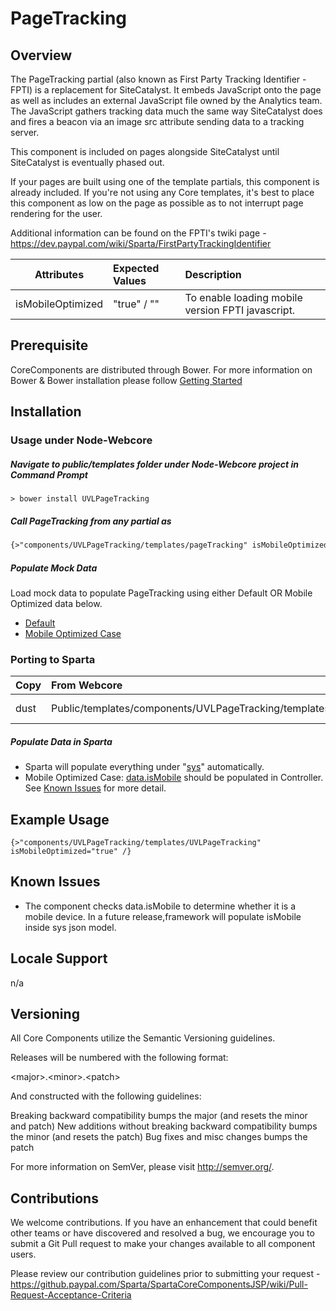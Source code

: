 # PageTracking

## Overview
The PageTracking partial (also known as First Party Tracking Identifier - FPTI) is a replacement for SiteCatalyst.  It embeds JavaScript onto the page as well as includes an external JavaScript file owned by the Analytics team.  The JavaScript gathers tracking data much the same way SiteCatalyst does and fires a beacon via an image src attribute sending data to a tracking server.

This component is included on pages alongside SiteCatalyst until SiteCatalyst is eventually phased out.

If your pages are built using one of the template partials, this component is already included.  If you're not using any Core templates, it's best to place this component as  low on the page as possible as to not interrupt page rendering for the user.

Additional information can be found on the FPTI's twiki page - https://dev.paypal.com/wiki/Sparta/FirstPartyTrackingIdentifier

| Attributes          | Expected Values     | Description    																																																					|
| -----------------   |:-----------------   | :------------------------------------------------|
| isMobileOptimized   | "true" / "" 			    | To enable loading mobile version FPTI javascript.

## Prerequisite
CoreComponents are distributed through Bower. For more information on Bower & Bower installation please follow [Getting Started](/pages/CoreComponents/corecomponents.github.com/gettingStarted.html)

## Installation
### Usage under Node-Webcore 
##### Navigate to public/templates folder under Node-Webcore project in Command Prompt
```
> bower install UVLPageTracking
```
##### Call PageTracking from any partial as 
```html
{>"components/UVLPageTracking/templates/pageTracking" isMobileOptimized="" /}
```

##### Populate Mock Data
Load mock data to populate PageTracking using either Default OR Mobile Optimized data below. 
  * [Default](https://github.paypal.com/CoreComponents/UVLPageTracking/blob/master/mock/data/default.json)
  * [Mobile Optimized Case](https://github.paypal.com/CoreComponents/UVLPageTracking/blob/master/mock/data/pageTrackingMobileOptimized.json)

### Porting to Sparta
| Copy              | From Webcore                                      | To Sparta      																																|
| ----------------- |:-------------------------------------------       | :-----------------------------------------------------------------------------|
| dust				      | Public/templates/components/UVLPageTracking/templates| webapp/WEB-INF/tmpl/dust/components/UVLPageTracking/templates/										|

##### Populate Data in Sparta
  * Sparta will populate everything under "[sys](https://github.paypal.com/CoreComponents/UVLPageTracking/blob/master/mock/data/pageTrackingMobileOptimized.json#L5)" automatically.
  * Mobile Optimized Case: [data.isMobile](https://github.paypal.com/CoreComponents/UVLPageTracking/blob/master/mock/data/pageTrackingMobileOptimized.json#L3) should be populated in Controller. See [Known Issues](#known-issues) for more detail. 

## Example Usage
```dust
{>"components/UVLPageTracking/templates/UVLPageTracking" isMobileOptimized="true" /}
```

## Known Issues
  * The component checks data.isMobile to determine whether it is a mobile device. In a future release,framework will populate isMobile inside sys json model.

## Locale Support
n/a

## Versioning
All Core Components utilize the Semantic Versioning guidelines.

Releases will be numbered with the following format:

&lt;major&gt;.&lt;minor&gt;.&lt;patch&gt;

And constructed with the following guidelines:

Breaking backward compatibility bumps the major (and resets the minor and patch)
New additions without breaking backward compatibility bumps the minor (and resets the patch)
Bug fixes and misc changes bumps the patch

For more information on SemVer, please visit http://semver.org/.

## Contributions
We welcome contributions. If you have an enhancement that could benefit other teams or have discovered and resolved a bug, we encourage you to submit a Git Pull request to make your changes available to all component users.

Please review our contribution guidelines prior to submitting your request - https://github.paypal.com/Sparta/SpartaCoreComponentsJSP/wiki/Pull-Request-Acceptance-Criteria
